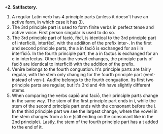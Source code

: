 **+2. Satifactory.**

1. A regular Latin verb has 4 principle parts (unless it doesn't have an active form, in which case it has 3). 
2. The 3rd principle part is used to form finite verbs in perfect tense and active voice. First person singular is used to do so. 
3. The 3rd principle part of faciō, fēcī, is identical to the 3rd principle part of interficiō, interfēcī, with the addiiton of the prefix inter-. In the first and second principle parts, the a in faciō is exchanged for an i in interficiō. In the fourth principle part, the a in factus is exchanged for an e in interfectus. Other than the vowel exhanges, the principle parts of faciō are identical to interficiō with the addition of the prefix. 
4. Venīre belongs to the fourth conguation. It's principle parts are fairly regular, with the stem only changing for the fourth principle part (vent- instead of ven-). 
Audīre belongs to the fourth conguation. Its first two principle parts are regular, but it's 3rd and 4th have slightly different stems. 
5. When comparing the verbs capiō and faciō, their principle parts change in the same way. The stem of the first principle part ends in i, while the stem of the second principle part ends with the consonant before the i. In the third principle part we see the largest change, where the vowel in the stem changes from a to e (still ending on the consonant like in the 2nd principle). Lastly, the stem of the fourth principle part has a t added to the end of it. 
